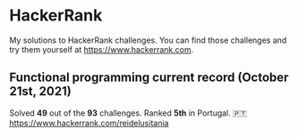 # HackerRank
My solutions to HackerRank challenges. You can find those challenges and try them yourself at https://www.hackerrank.com.

## Functional programming current record (October 21st, 2021)
Solved **49** out of the **93** challenges. Ranked **5th** in Portugal. 🇵🇹
https://www.hackerrank.com/reidelusitania